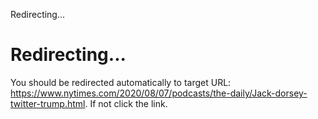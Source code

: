 Redirecting...

# Redirecting...

You should be redirected automatically to target URL:
<https://www.nytimes.com/2020/08/07/podcasts/the-daily/Jack-dorsey-twitter-trump.html>.
If not click the link.
